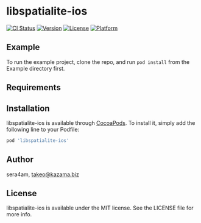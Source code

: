 # libspatialite-ios

[![CI Status](https://img.shields.io/travis/sera4am/libspatialite-ios.svg?style=flat)](https://travis-ci.org/sera4am/libspatialite-ios)
[![Version](https://img.shields.io/cocoapods/v/libspatialite-ios.svg?style=flat)](https://cocoapods.org/pods/libspatialite-ios)
[![License](https://img.shields.io/cocoapods/l/libspatialite-ios.svg?style=flat)](https://cocoapods.org/pods/libspatialite-ios)
[![Platform](https://img.shields.io/cocoapods/p/libspatialite-ios.svg?style=flat)](https://cocoapods.org/pods/libspatialite-ios)

## Example

To run the example project, clone the repo, and run `pod install` from the Example directory first.

## Requirements

## Installation

libspatialite-ios is available through [CocoaPods](https://cocoapods.org). To install
it, simply add the following line to your Podfile:

```ruby
pod 'libspatialite-ios'
```

## Author

sera4am, takeo@kazama.biz

## License

libspatialite-ios is available under the MIT license. See the LICENSE file for more info.
